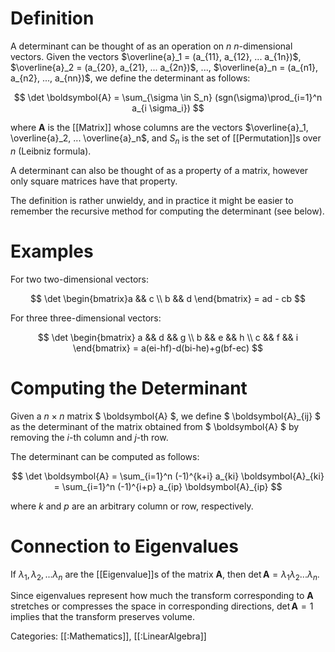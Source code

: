 # Definition

A determinant can be thought of as an operation on $n$ $n$-dimensional vectors.
Given the vectors $\overline{a}_1 = (a_{11}, a_{12}, ... a_{1n})$,
$\overline{a}_2 = (a_{20}, a_{21}, ... a_{2n})$, $...$,
$\overline{a}_n = (a_{n1}, a_{n2}, ..., a_{nn})$, we define the determinant as
follows:

$$
 \det \boldsymbol{A} = \sum_{\sigma \in S_n} (sgn(\sigma)\prod_{i=1}^n a_{i \sigma_i})
$$ 

where $\boldsymbol{A}$ is the [[Matrix]] whose columns are the vectors
$\overline{a}_1, \overline{a}_2, ... \overline{a}_n$, and $S_n$ is the set of
[[Permutation]]s over $n$ (Leibniz formula).

A determinant can also be thought of as a property of a matrix, however  only
square matrices have that property.

The definition is rather unwieldy, and in practice it might be easier to
remember the recursive method for computing the determinant (see below).

# Examples

For two two-dimensional vectors:

$$
\det \begin{bmatrix}a && c \\ b && d \end{bmatrix} = ad - cb
$$

For three three-dimensional vectors:

$$
\det \begin{bmatrix} a && d && g \\ b && e && h \\ c && f && i \end{bmatrix} =
a(ei-hf)-d(bi-he)+g(bf-ec)
$$

# Computing the Determinant

Given a $n \times n$  matrix $ \boldsymbol{A}  $, we define
$ \boldsymbol{A}_{ij} $ as the determinant of the matrix obtained from
$ \boldsymbol{A} $ by removing the $i$-th column and $j$-th row.

The determinant can be computed as follows:

$$
\det \boldsymbol{A} = \sum_{i=1}^n (-1)^{k+i} a_{ki} \boldsymbol{A}_{ki} =
\sum_{i=1}^n (-1)^{i+p} a_{ip} \boldsymbol{A}_{ip}
$$

where $k$ and $p$ are an arbitrary column or row, respectively.

# Connection to Eigenvalues

If $\lambda_1, \lambda_2, ... \lambda_n$ are the [[Eigenvalue]]s of the matrix
$\boldsymbol{A}$, then
$\det \boldsymbol{A} = \lambda_1 \lambda_2 ... \lambda_n$.

Since eigenvalues represent how much the transform corresponding to
$\boldsymbol{A}$ stretches or compresses the space in corresponding directions,
$\det \boldsymbol{A} = 1$ implies that the transform preserves volume.

Categories: [[:Mathematics]], [[:LinearAlgebra]]